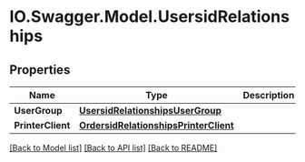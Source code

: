 # IO.Swagger.Model.UsersidRelationships
## Properties

Name | Type | Description | Notes
------------ | ------------- | ------------- | -------------
**UserGroup** | [**UsersidRelationshipsUserGroup**](UsersidRelationshipsUserGroup.md) |  | [optional] 
**PrinterClient** | [**OrdersidRelationshipsPrinterClient**](OrdersidRelationshipsPrinterClient.md) |  | [optional] 

[[Back to Model list]](../README.md#documentation-for-models) [[Back to API list]](../README.md#documentation-for-api-endpoints) [[Back to README]](../README.md)

